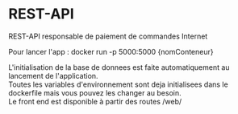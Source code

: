 # REST-API
REST-API responsable de paiement de commandes Internet

Pour lancer l'app : docker run -p 5000:5000 {nomConteneur}

L'initialisation de la base de donnees est faite automatiquement au lancement de l'application. \
Toutes les variables d'environnement sont deja initialisees dans le dockerfile mais vous pouvez les changer au besoin. \
Le front end est disponible à partir des routes /web/ 

